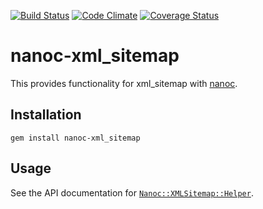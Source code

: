[![Build Status](https://travis-ci.org/nanoc/nanoc-xml_sitemap.png)](https://travis-ci.org/nanoc/nanoc-xml_sitemap)
[![Code Climate](https://codeclimate.com/github/nanoc/nanoc-xml_sitemap.png)](https://codeclimate.com/github/nanoc/nanoc-xml_sitemap)
[![Coverage Status](https://coveralls.io/repos/nanoc/nanoc-xml_sitemap/badge.png?branch=master)](https://coveralls.io/r/nanoc/nanoc-xml_sitemap)

# nanoc-xml_sitemap

This provides functionality for xml_sitemap with [nanoc](http://nanoc.ws).

## Installation

`gem install nanoc-xml_sitemap`

## Usage

See the API documentation for [`Nanoc::XMLSitemap::Helper`](http://www.rubydoc.info/gems/nanoc-xml_sitemap/Nanoc/XMLSitemap/Helper).

